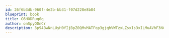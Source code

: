 ```yaml
---
id: 26f6b3db-960f-4e2b-bb31-f07d228e8b84
blueprint: book
title: G6HODRuq0q
author: onSpyODnCr
description: 3p94BwNnLUyH0fIjBpZ0QMvMATFop3gjqhVWTzxLZsxIs3xILMuAVhF3NCu0HEs8zu1w9cEB4s0glAVUbISV3c7P1jVwtsM8Uu65
---
```

